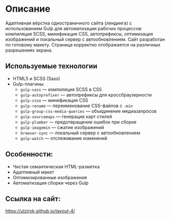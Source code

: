 # Описание

Адаптивная вёрстка одностраничного сайта (лендинга) с использованием Gulp для автоматизации рабочих процессов: компиляция SCSS, минификация CSS, автопрефиксы, оптимизация изображений и локальный сервер с автообновлением.
Сайт разработан по готовому макету. Страница корректно отображается на различных разрешениях экрана.

## Используемые технологии

- HTML5 и SCSS (Sass)
- Gulp-плагины:
  - `gulp-sass` — компиляция SCSS в CSS
  - `gulp-autoprefixer` — автопрефиксы для кроссбраузерности
  - `gulp-csso` — минификация CSS
  - `gulp-rename` — переименование CSS-файлов с `.min`
  - `gulp-group-css-media-queries` — объединение медиазапросов
  - `gulp-sourcemaps` — генерация карт стилей
  - `gulp-plumber` — предотвращение ошибок при сборке
  - `gulp-imagemin` — сжатие изображений
  - `browser-sync` — локальный сервер с автообновлением
  - `gulp-watch` — отслеживание изменений

## Особенности:

-	Чистая семантическая HTML-разметка
-	Адаптивный макет
-	Оптимизированные изображения
-	Автоматизация сборки через Gulp

## Ссылка на сайт:
https://ulzirok.github.io/layout-4/
